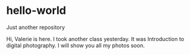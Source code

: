 # hello-world
Just another repository

Hi,
Valerie is here. I took another class yesterday. It was Introduction to digital photography. I will show you all my photos soon.
